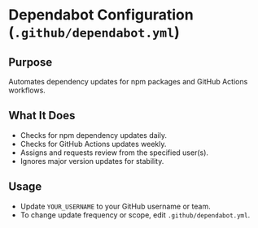 # Dependabot Configuration (`.github/dependabot.yml`)

## Purpose
Automates dependency updates for npm packages and GitHub Actions workflows.

## What It Does
- Checks for npm dependency updates daily.
- Checks for GitHub Actions updates weekly.
- Assigns and requests review from the specified user(s).
- Ignores major version updates for stability.

## Usage
- Update `YOUR_USERNAME` to your GitHub username or team.
- To change update frequency or scope, edit `.github/dependabot.yml`.
